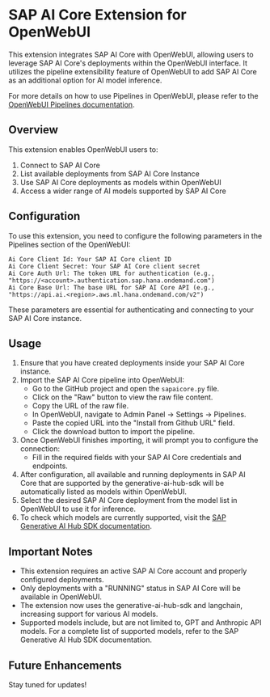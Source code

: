 # SAP AI Core Extension for OpenWebUI

This extension integrates SAP AI Core with OpenWebUI, allowing users to leverage SAP AI Core's deployments within the OpenWebUI interface. It utilizes the pipeline extensibility feature of OpenWebUI to add SAP AI Core as an additional option for AI model inference.

For more details on how to use Pipelines in OpenWebUI, please refer to the [OpenWebUI Pipelines documentation](https://docs.openwebui.com/pipelines/#integration-examples).

## Overview

This extension enables OpenWebUI users to:

1. Connect to SAP AI Core
2. List available deployments from SAP AI Core Instance
3. Use SAP AI Core deployments as models within OpenWebUI
4. Access a wider range of AI models supported by SAP AI Core

## Configuration

To use this extension, you need to configure the following parameters in the Pipelines section of the OpenWebUI:

```
Ai Core Client Id: Your SAP AI Core client ID
Ai Core Client Secret: Your SAP AI Core client secret
Ai Core Auth Url: The token URL for authentication (e.g., "https://<account>.authentication.sap.hana.ondemand.com")
Ai Core Base Url: The base URL for SAP AI Core API (e.g., "https://api.ai.<region>.aws.ml.hana.ondemand.com/v2")
```

These parameters are essential for authenticating and connecting to your SAP AI Core instance.

## Usage

1. Ensure that you have created deployments inside your SAP AI Core instance.
2. Import the SAP AI Core pipeline into OpenWebUI:
   - Go to the GitHub project and open the `sapaicore.py` file.
   - Click on the "Raw" button to view the raw file content.
   - Copy the URL of the raw file.
   - In OpenWebUI, navigate to Admin Panel -> Settings -> Pipelines.
   - Paste the copied URL into the "Install from Github URL" field.
   - Click the download button to import the pipeline.
3. Once OpenWebUI finishes importing, it will prompt you to configure the connection:
   - Fill in the required fields with your SAP AI Core credentials and endpoints.
4. After configuration, all available and running deployments in SAP AI Core that are supported by the generative-ai-hub-sdk will be automatically listed as models within OpenWebUI.
5. Select the desired SAP AI Core deployment from the model list in OpenWebUI to use it for inference.
6. To check which models are currently supported, visit the [SAP Generative AI Hub SDK documentation](https://help.sap.com/doc/generative-ai-hub-sdk/CLOUD/en-US/_reference/README_sphynx.html#llm-models).

## Important Notes

- This extension requires an active SAP AI Core account and properly configured deployments.
- Only deployments with a "RUNNING" status in SAP AI Core will be available in OpenWebUI.
- The extension now uses the generative-ai-hub-sdk and langchain, increasing support for various AI models.
- Supported models include, but are not limited to, GPT and Anthropic API models. For a complete list of supported models, refer to the SAP Generative AI Hub SDK documentation.

## Future Enhancements

Stay tuned for updates!